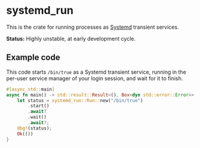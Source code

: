 # systemd\_run

This is the crate for running processes as
[Systemd](https://systemd.io/) transient services.

**Status:** Highly unstable, at early development cycle.

## Example code

This code starts `/bin/true` as a Systemd transient service, running in
the per-user service manager of your login session, and wait for it to
finish.

```rust
#[async_std::main]
async fn main() -> std::result::Result<(), Box<dyn std::error::Error>> {
	let status = systemd_run::Run::new("/bin/true")
		.start()
		.await?
		.wait()
		.await?;
	dbg!(status);
	Ok(())
}
```
